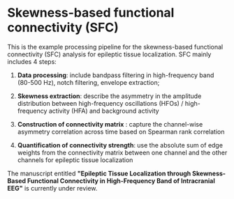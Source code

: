 # Skewness-based functional connectivity (SFC)
This is the example processing pipeline for the skewness-based functional connectivity (SFC) analysis for epileptic tissue localization. SFC mainly includes 4 steps:

1. **Data processing**: include bandpass filtering in high-frequency band (80-500 Hz), notch filtering, envelope extraction;

2. **Skewness extraction**: describe the asymmetry in the amplitude distribution between high-frequency oscillations (HFOs) / high-frequency activity (HFA) and background activity

3. **Construction of connectivity matrix** : capture the channel-wise asymmetry correlation across time based on Spearman rank correlation

4. **Quantification of connectivity strength**: use the absolute sum of edge weights from the connectivity matrix between one channel and the other channels for epileptic tissue localization

The manuscript entitled **"Epileptic Tissue Localization through Skewness-Based Functional Connectivity in High-Frequency Band of Intracranial EEG"** is currently under review.